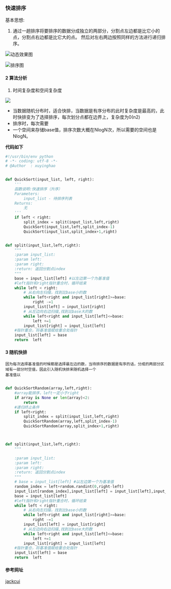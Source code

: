 ### 快速排序

基本思想:
1. 通过一趟排序将要排序的数据分成独立的两部分，分割点左边都是比它小的点，分割点右边都是比它大的点。
然后对左右两边按照同样的方法进行递归排序。

![动态效果图](http://cuijiahua.com/wp-content/uploads/2017/12/algorithm_4_0.gif)

![排序图](http://cuijiahua.com/wp-content/uploads/2017/12/algorithm_4_1.png)


#### 2 算法分析
1. 时间复杂度和空间复杂度

![](http://cuijiahua.com/wp-content/uploads/2017/12/algorithm_4_3_modify.png)

- 当数据随机分布时，适合快排，当数据是有序分布的此时复杂度是最高的，此时快排变为了选择排序，每次划分点都在边界上，复杂度为0(n2)
- 排序时，每次需要
- 一个空间来存储base值，排序次数大概在NlogN次，所以需要的空间也是NlogN。


**代码如下**

```python
#!/usr/bin/env python
# -*- coding: utf-8 -*-
# @Author  : xuyinghao


def QuickSort(input_list, left, right):
    '''
    函数说明:快速排序（升序）
    Parameters:
        input_list - 待排序列表
    Returns:
        无
    '''
    if left < right:
        split_index = split(input_list,left,right)
        QuickSort(input_list,left,split_index-1)
        QuickSort(input_list,split_index+1,right)


def split(input_list,left,right):
    """
    :param input_list:
    :param left:
    :param right:
    :return: 返回分割点index
    """
    base = input_list[left] #以左边第一个为基准值
    #left指针和right指针重合时，循环结束
    while left < right:
        # 从右向左扫描，找到比base小的数
        while left<right and input_list[right]>=base:
            right -=1
        input_list[left] = input_list[right]
        # 从左边向右边扫描,找到比base大的数
        while left<right and input_list[left]<=base:
            left +=1
        input_list[right] = input_list[left]
    #指针重合，将基准值赋给重合处指针
    input_list[left] = base
    return  left

```

#### 3 随机快排
    因为每次选择基准值的时候都是选择最左边的数，当待排序的数据是有序的话，分成的两部分区域有一部分时空值，因此引入随机快排来随机选择一个
    基准值以

```python

def QuickSortRandom(array,left,right):
    #array能排序，left一定小于right
    if array is None or len(array)<2:
        return
    #递归终止条件
    if left<right:
        split_index = split(input_list,left,right)
        QuickSortRandom(array,left,split_index-1)
        QuickSortRandom(array,split_index+1,right)



def split(input_list,left,right):
    """

    :param input_list:
    :param left:
    :param right:
    :return: 返回分割点index
    """
    # base = input_list[left] #以左边第一个为基准值
    random_index = left+random.randint(0,right-left)
    input_list[random_index],input_list[left] = input_list[left],input_list[random_index]
    base = input_list[left]
    #left指针和right指针重合时，循环结束
    while left < right:
        # 从右向左扫描，找到比base小的数
        while left<right and input_list[right]>=base:
            right -=1
        input_list[left] = input_list[right]
        # 从左边向右边扫描,找到比base大的数
        while left<right and input_list[left]<=base:
            left +=1
        input_list[right] = input_list[left]
    #指针重合，将基准值赋给重合处指针
    input_list[left] = base
    return  left


```


#### 参考网址
[jackcui](http://cuijiahua.com/blog/2017/12/algorithm_4.html)
